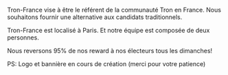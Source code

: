 Tron-France vise à être le référent de la communauté Tron en France.
Nous souhaitons fournir une alternative aux candidats traditionnels.

Tron-France est localisé à Paris. Et notre équipe est composée de deux personnes.

Nous reversons 95% de nos reward à nos électeurs tous les dimanches!

PS: Logo et bannière en cours de création (merci pour votre patience)
